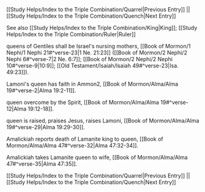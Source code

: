 [[Study Helps/Index to the Triple Combination/Quarrel|Previous Entry]]  ||  [[Study Helps/Index to the Triple Combination/Quench|Next Entry]]

 See also [[Study Helps/Index to the Triple Combination/King|King]]; [[Study Helps/Index to the Triple Combination/Ruler|Ruler]]

 queens of Gentiles shall be Israel's nursing mothers, [[Book of Mormon/1 Nephi/1 Nephi 21#^verse-23|1 Ne. 21:23]] ([[Book of Mormon/2 Nephi/2 Nephi 6#^verse-7|2 Ne. 6:7]]; [[Book of Mormon/2 Nephi/2 Nephi 10#^verse-9|10:9]]; [[Old Testament/Isaiah/Isaiah 49#^verse-23|Isa. 49:23]]).

 Lamoni's queen has faith in Ammon2, [[Book of Mormon/Alma/Alma 19#^verse-2|Alma 19:2-11]].

 queen overcome by the Spirit, [[Book of Mormon/Alma/Alma 19#^verse-12|Alma 19:12-18]].

 queen is raised, praises Jesus, raises Lamoni, [[Book of Mormon/Alma/Alma 19#^verse-29|Alma 19:29-30]].

 Amalickiah reports death of Lamanite king to queen, [[Book of Mormon/Alma/Alma 47#^verse-32|Alma 47:32-34]].

 Amalickiah takes Lamanite queen to wife, [[Book of Mormon/Alma/Alma 47#^verse-35|Alma 47:35]].

[[Study Helps/Index to the Triple Combination/Quarrel|Previous Entry]]  ||  [[Study Helps/Index to the Triple Combination/Quench|Next Entry]]